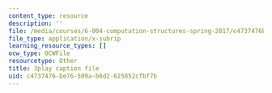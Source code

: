 ```yaml
---
content_type: resource
description: ''
file: /media/courses/6-004-computation-structures-spring-2017/c4737476be76509ab6d2625852cfbf7b_MpJe7SMzi0E.vtt
file_type: application/x-subrip
learning_resource_types: []
ocw_type: OCWFile
resourcetype: Other
title: 3play caption file
uid: c4737476-be76-509a-b6d2-625852cfbf7b
---
```

